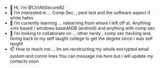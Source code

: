 - 👋 Hi, I’m @CtrlAltSecure82
- 👀 I’m interested in ... Comp Sec. , pent test and the software aspect if white hates
- 🌱 I’m currently learning ... relearning from where I left off at. Anything ×nix based / windows basedADB (android) and anything with comp sec
- 💞️ I’m looking to collaborate on ... other nerdy , comp sec hacking and. Going back to my self taught college to get the degree since i was self taught
- 📫 How to reach me ... Im am recstructing my whole encrypted email system and comm lines
You can message me.here but i will update my contacts soon
<!---
CtrlAltSecure82/CtrlAltSecure82 is a ✨ special ✨ repository because its `README.md` (this file) appears on your GitHub profile.
You can click the Preview link to take a look at your changes.
--->
